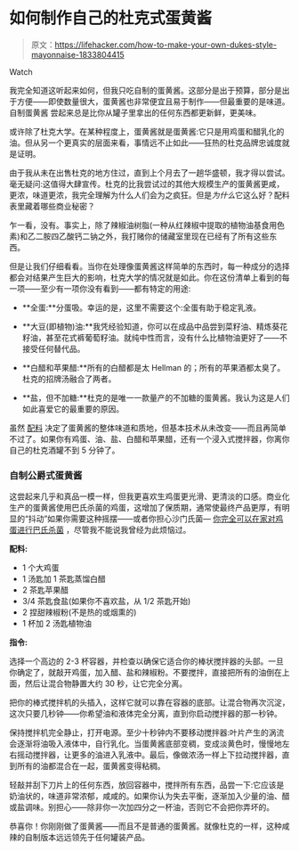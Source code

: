 # 如何制作自己的杜克式蛋黄酱

> 原文：<https://lifehacker.com/how-to-make-your-own-dukes-style-mayonnaise-1833804415>

Watch

我完全知道这听起来如何，但我只吃自制的蛋黄酱。这部分是出于预算，部分是出于方便——即使数量很大，蛋黄酱也非常便宜且易于制作——但最重要的是味道。自制蛋黄酱 尝起来总是比你从罐子里拿出的任何东西都更新鲜，更美味。

或许除了杜克大学。在某种程度上，蛋黄酱就是蛋黄酱:它只是用鸡蛋和醋乳化的油。但从另一个更真实的层面来看，事情远不止如此——狂热的杜克品牌忠诚度就是证明。

由于我从未在出售杜克的地方住过，直到上个月去了一趟华盛顿，我才得以尝试。毫无疑问:这值得大肆宣传。杜克的比我尝试过的其他大规模生产的蛋黄酱更咸，更浓，味道更浓，我完全理解为什么人们会为之疯狂。但是*为什么*它这么好？配料表里藏着哪些商业秘密？

乍一看，没有。事实上，除了辣椒油树脂(一种从红辣椒中提取的植物油基食用色素)和乙二胺四乙酸钙二钠之外，我打赌你的储藏室里现在已经有了所有这些东西。

但是让我们仔细看看。当你在处理像蛋黄酱这样简单的东西时，每一种成分的选择都会对结果产生巨大的影响，杜克大学的情况就是如此。你在这份清单上看到的每一项——至少有一项你没有看到——都有特定的用途:

*   **全蛋:**分蛋吸。幸运的是，这里不需要这个:全蛋有助于稳定乳液。
*   **大豆(即植物)油:**我凭经验知道，你可以在成品中品尝到菜籽油、精炼葵花籽油，甚至花式裤葡萄籽油。就纯中性而言，没有什么比植物油更好了——不接受任何替代品。

*   **白醋和苹果醋:**所有的白醋都是太 Hellman 的；所有的苹果酒都太臭了。杜克的招牌汤融合了两者。
*   **盐，但不加糖:**杜克的是唯一一款量产的不加糖的蛋黄酱。我认为这是人们如此喜爱它的最重要的原因。

虽然 [配料](https://skillet.lifehacker.com/why-duck-fat-mayo-is-the-mayo-you-should-be-making-1821972304) 决定了蛋黄酱的整体味道和质地，但基本技术从未改变——而且再简单不过了。如果你有鸡蛋、油、盐、白醋和苹果醋，还有一个浸入式搅拌器，你离你自己的杜克酒罐不到 5 分钟了。

### 自制公爵式蛋黄酱

这尝起来几乎和真品一模一样，但我更喜欢生鸡蛋更光滑、更清淡的口感。商业化生产的蛋黄酱使用巴氏杀菌的鸡蛋，这增加了保质期，通常使最终产品更厚，有明显的“抖动”如果你需要这种摇摆——或者你担心沙门氏菌— [你完全可以在家对鸡蛋进行巴氏杀菌](https://skillet.lifehacker.com/how-and-why-to-pasteurize-eggs-with-your-sous-vide-co-1795471604#_ga=2.204944464.1978873436.1554382728-144977662.1506607947) ，尽管我不能说我曾经为此烦恼过。

**配料:**

*   1 个大鸡蛋
*   1 汤匙加 1 茶匙蒸馏白醋
*   2 茶匙苹果醋
*   3/4 茶匙食盐(如果你不喜欢盐，从 1/2 茶匙开始)
*   2 捏甜辣椒粉(不是热的或烟熏的)
*   1 杯加 2 汤匙植物油

**指令:**

选择一个高边的 2-3 杯容器，并检查以确保它适合你的棒状搅拌器的头部。一旦你确定了，就敲开鸡蛋，加入醋、盐和辣椒粉。不要搅拌，直接把所有的油倒在上面，然后让混合物静置大约 30 秒，让它完全分离。

把你的棒式搅拌机的头插入，这样它就可以靠在容器的底部。让混合物再次沉淀，这次只要几秒钟——你希望油和液体完全分离，直到你启动搅拌器的那一秒钟。

保持搅拌机完全静止，打开电源。至少十秒钟内不要移动搅拌器:叶片产生的涡流会逐渐将油吸入液体中，自行乳化。当蛋黄酱底部变稠，变成淡黄色时，慢慢地左右摇动搅拌器，让更多的油进入乳液中。最后，像做浓汤一样上下拉动搅拌器，直到所有的油都混合在一起，蛋黄酱变得粘稠。

轻敲并刮下刀片上的任何东西，放回容器中，搅拌所有东西，品尝一下:它应该是奶油状的，味道非常浓郁，咸咸的。如果你认为失去平衡，逐渐加入少量的油、醋或盐调味。别担心——除非你一次加四分之一杯油，否则它不会把你弄坏的。

恭喜你！你刚刚做了蛋黄酱——而且不是普通的蛋黄酱。就像杜克的一样，这种咸辣的自制版本远远领先于任何罐装产品。